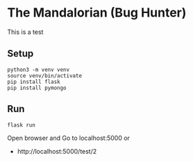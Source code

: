 # The Mandalorian (Bug Hunter)

This is a test

## Setup

```
python3 -m venv venv
source venv/bin/activate
pip install flask
pip install pymongo
```

## Run

```
flask run
```

Open browser and Go to localhost:5000
or 
* http://localhost:5000/test/2